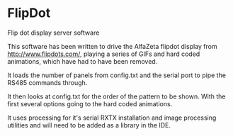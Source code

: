 FlipDot
=======

Flip dot display server software

This software has been written to drive the AlfaZeta flipdot display from http://www.flipdots.com/, playing a series of GIFs and hard coded animations, which have had to have been removed.

It loads the number of panels from config.txt and the serial port to pipe the RS485 commands through.

It then looks at config.txt for the order of the pattern to be shown. With the first several options going to the hard coded animations.

It uses processing for it's serial RXTX installation and image processing utilities and will need to be added as a library in the IDE.
